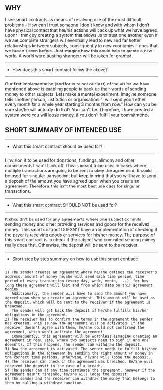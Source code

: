 

WHY
---

I see smart contracts as means of resolving one of the most difficult problems - How can I trust someone I don't know and with whom I don't have physical contact that her/his actions will back up what we have agreed upon?
I think by creating a system that allows us to trust one another even if we are complete strangers will eventually lead to new and far better relationships between subjects, consequently to new economies - ones that we haven't seen before.
Just imagine how this could help to create a new world. A world were trusting strangers will be taken for granted. 

-------------------------------------------------
* How does this smart contract follow the above?
-------------------------------------------------

Our first implementation (and for sure not our last) of the vision we have mentioned above is enabling people to back up their words of sending money to other subjects. 
Lets make a mental experiment. Imagine someone tells another person, institution or organisation: "I will send you 1 ether every month for a whole year starting 3 months from now." How can you be sure she/he will actually do that? You can't be. 
Therefore, I have created a system were you will loose money, if you don't fulfill your commitments. 

SHORT SUMMARY OF INTENDED USE
------------------------------

-----------------------------------------------
* What this smart contract should be used for?
-----------------------------------------------
I invision it to be used for donations, fundings, alimony and other commitments I can't think off. This is meant to be used in cases where multiple transactions are going to be sent to obey the agreement.
It could be used for singular transaction, but keep in mind that you will have to send a deposit of the amount you have agreed upon when you create an agreement. Therefore, this isn't the most best use case for singular transactions.

---------------------------------------------------
* What this smart contract SHOULD NOT be used for?
---------------------------------------------------
It shouldn't be used for any agreements where one subject commits sending money and other providing services and goods for the received money. 
This smart contract DOESN'T have an implementation of checking if the payer is receiving goods or services for his/her money.
The purpose of this smart contract is to check if the subject who commited sending money really does that. Otherwise, the deposit will be sent to the receiver.

---------------------------------------------------------------
* Short step by step summary on how to use this smart contract:
----------------------------------------------------------------
	1) The sender creates an agreement where he/she defines the receiver's address, amount of money he/she will send each time period, time period of every transaction (every day, week, month, ...), for how long these agreement will last and from which date on this agreement begins. 
	   Additionally, the sender will have to send the amount you have agreed upon when you create an agreement. This amount will be used as the deposit, which will be sent to the receiver if the agreement is breached.
	   The sender will get back the deposit if he/she fulfills his/her obligations in the agreement.
	2) The receiver has to confirm the terms in the agreement the sender has created. This is how the agreement will be activated. If the receiver doesn't agree with them, he/she could not confirmed the agreement, which won't activate the agreement. 
	   Consequently, this agreement will be worthless (Imagine creating an agreement in real life, where two subjects need to sign it and one doesn't). If this happens, the sender can withdraw the deposit.
	3) Now the agreement is activated. The sender needs to fulfill his/her obligations in the agreement by sending the right amount of money in the correct time periods. Otherwise, he/she will loose the deposit. 
	4) The receiver can check if the agreement was breached. He/She will received the deposit in the case of a breach.
	5) The sender can at any time terminate the agreement, however if the agreement hasn't finished, he/she will loose the deposit.
	6) The sender and the receiver can withdraw the money that belongs to them by calling a withdraw function.


